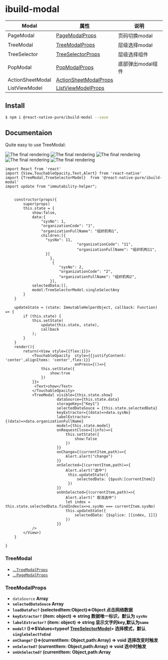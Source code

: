 # ibuild-modal

Modal | 属性 | 说明
---- | ---|---
PageModal  | [PageModalProps](#pagemodalprops)| 页码切换modal
TreeModal | [TreeModalProps](#treemodalprops)| 层级选择modal 
TreeSelector | [TreeSelectorProps](#treeselectorprops) | 层级选择组件 
PopModal | [PopModalProps](#popmodalprops)| 底部弹出modal组件
ActionSheetModal | [ActionSheetModalProps](#actionsheetmodalprops)
ListViewModel | [ListViewModelProps](#listviewmodelprops) | 

## Install

```bash
$ npm i @react-native-pure/ibuild-modal --save
```

## Documentaion

Quite easy to use TreeModal:

![The final rendering](./assets/gif/单列选择模式.gif)
![The final rendering](./assets/gif/多列任意选.gif)
![The final rendering](./assets/gif/多列单选.gif)
![The final rendering](./assets/gif/多选任意.gif)
![The final rendering](./assets/gif/多选到底.gif)

```
import React from 'react'
import {View,TouchableOpacity,Text,Alert} from 'react-native'
import {TreeModal,TreeSelectorModel}  from '@react-native-pure/ibuild-modal'
import update from "immutability-helper";


    constructor(props){
        super(props)
        this.state = {
            show:false,
            data:{	
                "sysNo": 1,
                "organizationCode": "1",
                "organizationFullName": "组织机构1",
                children:[{
                  "sysNo": 11,
                                "organizationCode": "11",
                                "organizationFullName": "组织机构11",
                  }]
                 	},
                 	 {
                 		"sysNo": 2,
                 		"organizationCode": "2",
                 		"organizationFullName": "组织机构2",
                 	}],
            selectedData:[],
            model:TreeSelectorModel.singleSelectAny
        }
    }

    updateState = (state: ImmutableHelperObject, callback: Function) => {
        if (this.state) {
            this.setState(
                update(this.state, state),
                callback
            );
        }
    }
    render(){
        return(<View style={{flex:1}}>
            <TouchableOpacity  style={{justifyContent: 'center',alignItems: 'center',flex:1}}
                               onPress={()=>{
                this.setState({
                    show:true
                })
            }}>
             <Text>show</Text>
            </TouchableOpacity>
            <TreeModal visible={this.state.show}
                       dataSource={this.state.data}
                       storageKey={"Key1"}
                       selectedDataSouce = {this.state.selectedData}
                       keyExtractor={(data)=>data.sysNo}
                       labelExtractor={(data)=>data.organizationFullName}
                       model={this.state.model}
                       onRequestClose={(info)=>{
                           this.setState({
                               show:false
                           })
                       }}
                       onChange={(currentItem,path)=>{
                           Alert.alert("change")
                       }}
                       onSelected={(currentItem,path)=>{
                           Alert.alert("选中")
                            this.updateState({
                                selectedData: {$push:[currentItem]}
                            })
                       }}
                       onUnSelected={(currentItem,path)=>{
                           Alert.alert(" 取消选中")
                           let index = this.state.selectedData.findIndex(x=>x.sysNo === currentItem.sysNo)
                           this.updateState({
                               selectedData: {$splice: [[index, 1]]}
                           })
                       }}
            />
        </View>)
    }

}

```


### TreeModal 
- [...`TreeModalProps`](#treemodalprops)
- [...`PageModalProps`](#pagemodaprops)


### TreeModalProps
- `dataSource` **Array<Object>** 
- `selectedDataSouce` **Array<Object>** 
- `loadDataFuc?` **(selectedItem:Object)=>Object**  点击网络数据
- `keyExtractor?` **(item: object) => string**  数据唯一标识，默认为 `sysNo`
- `labelExtractor?` **(item: object) => string**  显示文字的key,默认为`name`
- `model?` **()=>$Values<typeof [TreeSelectorModel](treeselectormodel)>**  选择模式，默认`singleSelectToEnd`
- `onChange?` **()=>(currentItem: Object,path:Array<Object>) => void**  选择改变时触发
- `onSelected?` **(currentItem: Object,path:Array<Object>) => void**  选中时触发
- `onUnSelected?` **(currentItem: Object,path:Array<Object>) => void** 取消选择时触发
- `lastSelectedPath?` **Array**  最后选择的全路径，如果提供将自动跳到上次选择的位置
- `maxLevel?` **number**  页最多显示多少列，默认为`10`
- `initLevel?` **number**  初始化显示列,默认为 `2`
- `storageKey?` **string**  提供一个字符串key用以保存历史选择数据以实现数据分离，如果不传的将使用默认key对历史选择数据进行保存
- `style?` **Object** 
- `onError?` **(message:string)=>void** 
- `hiddenHomeIcon?` **boolean**  是否隐藏header上home Icon
- `homeTitle?` **string** 初始化header 第一个位置的内容
- `showFullValue?` **boolean**  Item内容是否显示全路径
- `navbarStyle?` **[NavigationBarStyle](#navigationbarstyle)**
- `title?` **string**
- `onPressLeft?` **()=>void** 
- `onPressRight?` **()=>void** 
- `hiddenLeft?` **boolean** 
- `hiddenRight?` **boolean** 
- `renderLeft?` **React.ReactElement < any >** 
- `renderRight?` **React.ReactElement < any >** 
- `renderEmpty?` **React.ReactElement < any >** 



### TreeSelectorProps
- `dataSource` **Array<Object>** 
- `selectedDataSouce` **Array<Object>** 
- `loadDataFuc?` **(selectedItem:Object)=>Object**  点击网络数据
- `keyExtractor?` **(item: object) => string**  数据唯一标识，默认为 `sysNo`
- `labelExtractor?` **(item: object) => string**  显示文字的key,默认为`name`
- `model?` **()=>$Values<typeof [TreeSelectorModel](treeselectormodel)>**  选择模式，默认`singleSelectToEnd`
- `onChange?` **()=>(currentItem: Object,path:Array<Object>) => void**  选择改变时触发
- `onSelected?` **(currentItem: Object,path:Array<Object>) => void**  选中时触发
- `onUnSelected?` **(currentItem: Object,path:Array<Object>) => void** 取消选择时触发
- `lastSelectedPath?` **Array**  最后选择的全路径，如果提供将自动跳到上次选择的位置
- `maxLevel?` **number**  页最多显示多少列，默认为`10`
- `initLevel?` **number**  初始化显示列,默认为 `2`
- `storageKey?` **string**  提供一个字符串key用以保存历史选择数据以实现数据分离，如果不传的将使用默认key对历史选择数据进行保存
- `style?` **Object** 
- `onError?` **(message:string)=>void** 
- `hiddenHomeIcon?` **boolean**  是否隐藏header上home Icon
- `homeTitle?` **string** 初始化header 第一个位置的内容
- `showFullValue?` **boolean**  Item内容是否显示全路径
    

### PageModalProps
- `navbarStyle?` **[NavigationBarStyle](#navigationbarstyle)**
- `title?` **string**
- `onPressLeft?` **()=>void** 
- `onPressRight?` **()=>void** 
- `hiddenLeft?` **boolean** 
- `hiddenRight?` **boolean** 
- `renderLeft?` **React.ReactElement < any >** 
- `renderRight?` **React.ReactElement < any >** 
- `transition?` **$Values<typeof [TransitionType](#transitiontype)>** 


### NavigationBarStyle
####导航栏样式
- `title` **Object** title样式
- `leftButton` **Object** 左边按钮样式
- `rightButton` **Object** 右边按钮样式
- `contaner` **Object** 导航栏外层view样式

### TreeSelectorModel
####层级选择组件模式

 - `multiSelectToEnd`:"multiSelectToEnd" 多选，只有到最后一级
 - `multiSelectAny`:"multiSelectAny"  每一级都可以多选
 - `singleSelectToEnd`:"singleSelectToEnd" 单选，只有到最后一级
 - `singleSelectAny`:"singleSelectAny" 每一级都可以单选


### TransitionType 
####页面切换动画

 - `none`:"none" 没有动画
 - `horizontal`:"horizontal"  从右往左推出页面
 - `vertical`:"vertical" 从下往上推出页面

### PopModalProps 
 - `visible` **boolean** 
 - `onRequestClose` **()=>void** 
 - `onShown?` **()=>void** 
 - `onHidden?` **()=>void** 
 - `children?` **any* 
  
  
  
### ActionSheetModalProps
 - `visible` **boolean** 
 - `onRequestClose` **()=>void** 
 - `onShown?` **()=>void** 
 - `onHidden?` **()=>void** 
 - `children?` **any* 
 - `title?` **string**
 - `buttons?` **Array< [ActionSheetModalButton](#actionsheetmodalbutton)>**
 - `style?` **any**
 - `cancelType?`  **$Values< typeof [ActionSheetCancelButtonEnum](#actionsheetcancelbuttonenum)>**
  
    
### ActionSheetModalButton
 - `text` **boolean** 
 - `onPress` **(index:number)=>void** 


### ActionSheetCancelButtonEnum
- `cancel`: "cancel"
- `delete`: "delete"`


### CameraProps
 - `visible` **boolean** 
 - `onRequestClose` **([ImagePickerResult](#imagepickerresult))=>void** 
 - `onShown?` **()=>void** 
 - `onHidden?` **()=>void** 
 - `children?` **any* 
 - `onError?` **(err: Object) => void**
 - `type`  **$Values<typeof [ImagePickerMediaEnum](#imagepickermediaenum)>** 视频/拍照/视频和拍照
 - `transition?` **$Values<typeof [TransitionType](#transitiontype)>** 


### ListViewModelProps
 - `visible` **boolean** 
 - `onRequestClose` **(data:any)=>void** 
 - `onShown?` **()=>void** 
 - `onHidden?` **()=>void** 
 - `data` **()=>Array<any>** 
 - `renderItem` **() => React.ReactElement<any>** 
 - `total` **number**   
 - `pageIndex` **number**    
 - `startPageNum?` **number**    
 - `onPageChange?` **(pageIndex:number)=>void**    
        

